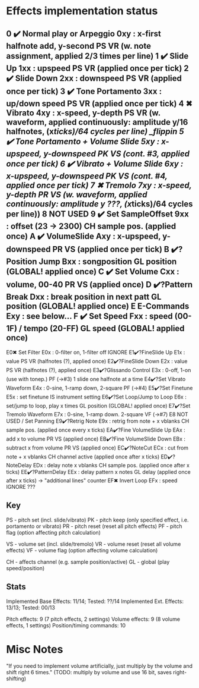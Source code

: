 # Effects implementation status

0 ✔️ Normal play or Arpeggio             0xy : x-first halfnote add, y-second           PS VR (w. note assignment, applied 2/3 times per line)
1 ✔️ Slide Up                            1xx : upspeed                                  PS VR (applied once per tick)
2 ✔️ Slide Down                          2xx : downspeed                                PS VR (applied once per tick)
3 ✔️ Tone Portamento                     3xx : up/down speed                            PS VR (applied once per tick)
4 ✖ Vibrato                             4xy : x-speed,   y-depth                       PS VR (w. waveform, applied continuously: amplitude y/16 halfnotes, (x*ticks)/64 cycles per line)   _flippin
5 ✔️ Tone Portamento + Volume Slide      5xy : x-upspeed, y-downspeed                   PK VS (cont. #3, applied once per tick)
6 ✔️ Vibrato + Volume Slide              6xy : x-upspeed, y-downspeed                   PK VS (cont. #4, applied once per tick)
7 ✖ Tremolo                             7xy : x-speed,   y-depth                       PR VS (w. waveform, applied continuously: amplitude y ???, (x*ticks)/64 cycles per line))
8   NOT USED
9 ✔️ Set SampleOffset                    9xx : offset (23 -> 2300)                      CH sample pos. (applied once)
A ✔️ VolumeSlide                         Axy : x-upspeed, y-downspeed                   PR VS (applied once per tick)
B ✔️?Position Jump                       Bxx : songposition                             GL position (GLOBAL! applied once)
C ✔️ Set Volume                          Cxx : volume, 00-40                            PR VS (applied once)
D ✔️?Pattern Break                       Dxx : break position in next patt              GL position (GLOBAL! applied once)
E   E-Commands                          Exy : see below...
F ✔️ Set Speed                           Fxx : speed (00-1F) / tempo (20-FF)            GL speed (GLOBAL! applied once)
----------------------------------------------------------------------------
E0✖ Set Filter                          E0x : 0-filter on, 1-filter off                IGNORE
E1✔️?FineSlide Up                        E1x : value                                    PS VR (halfnotes (?), applied once)
E2✔️?FineSlide Down                      E2x : value                                    PS VR (halfnotes (?), applied once)
E3✔️?Glissando Control                   E3x : 0-off, 1-on (use with tonep.)            PF (->#3) 1 slide one halfnote at a time
E4✔️?Set Vibrato Waveform                E4x : 0-sine, 1-ramp down, 2-square            PF (->#4)
E5✔️?Set Finetune                        E5x : set finetune                             IS instrument setting
E6✔️?Set Loop/Jump to Loop               E6x : set/jump to loop, play x times           GL position (GLOBAL! applied once)
E7✔️?Set Tremolo Waveform                E7x : 0-sine, 1-ramp down. 2-square            VF (->#7)
E8  NOT USED / Set Panning
E9✔️?Retrig Note                         E9x : retrig from note + x vblanks             CH sample pos. (applied once every x ticks)
EA✔️?Fine VolumeSlide Up                 EAx : add x to volume                          PR VS (applied once)
EB✔️?Fine VolumeSlide Down               EBx : subtract x from volume                   PR VS (applied once)
EC✔️?NoteCut                             ECx : cut from note + x vblanks                CH channel active (applied once after x ticks)
ED✔️?NoteDelay                           EDx : delay note x vblanks                     CH sample pos. (applied once after x ticks)
EE✔️?PatternDelay                        EEx : delay pattern x notes                    GL delay (applied once after x ticks) -> "additional lines" counter
EF✖ Invert Loop                         EFx : speed                                    IGNORE ???

## Key

PS - pitch set (incl. slide/vibrato)
PK - pitch keep (only specified effect, i.e. portamento or vibrato)
PR - pitch reset (reset all pitch effects)
PF - pitch flag (option affecting pitch calculation)

VS - volume set (incl. slide/tremolo)
VR - volume reset (reset all volume effects)
VF - volume flag (option affecting volume calculation)

CH - affects channel (e.g. sample position/active)
GL - global (play speed/position)

## Stats

Implemented Base Effects: 11/14; Tested: ??/14
Implemented Ext. Effects: 13/13; Tested: 00/13

Pitch effects: 9 (7 pitch effects, 2 settings)
Volume effects: 9 (8 volume effects, 1 settings)
Position/timing commands: 10

# Misc Notes

"If you need to implement volume artificially, just multiply by the volume and shift right 6 times." 
(TODO: multiply by volume and use 16 bit, saves right-shifting)
